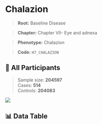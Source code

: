 # Chalazion

> **Root:** Baseline Disease  

> **Chapter:** Chapter VII- Eye and adnexa  

> **Phenotype:** Chalazion  

> **Code:** `H7_CHALAZION`

## 🧪 All Participants  
> Sample size: **204597**  
> Cases: **514**  
> Controls: **204083**
<img src="/Sensitive/Figures/ALL/Incidence/H7_CHALAZION.png"/>

## 📊 Data Table
<CsvTableMRF src="/Sensitive/Data/ALL/Incidence/COX_H7_CHALAZION.csv"/>

